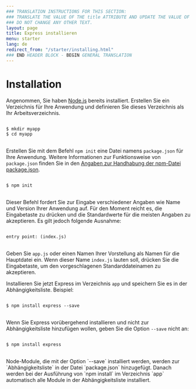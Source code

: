 ```yaml
---
### TRANSLATION INSTRUCTIONS FOR THIS SECTION:
### TRANSLATE THE VALUE OF THE title ATTRIBUTE AND UPDATE THE VALUE OF THE lang ATTRIBUTE. 
### DO NOT CHANGE ANY OTHER TEXT. 
layout: page
title: Express installieren
menu: starter
lang: de
redirect_from: "/starter/installing.html"
### END HEADER BLOCK - BEGIN GENERAL TRANSLATION
---
```


# Installation

Angenommen, Sie haben [Node.js](https://nodejs.org/) bereits installiert. Erstellen Sie ein Verzeichnis für Ihre Anwendung und definieren Sie dieses Verzeichnis als Ihr Arbeitsverzeichnis. 

<pre>
<code class="language-sh" translate="no">
$ mkdir myapp
$ cd myapp
</code>
</pre>

Erstellen Sie mit dem Befehl `npm init` eine Datei namens `package.json` für Ihre Anwendung. Weitere Informationen zur Funktionsweise von `package.json` finden Sie in den [Angaben zur Handhabung der npm-Datei package.json](https://docs.npmjs.com/files/package.json).

<pre>
<code class="language-sh" translate="no">
$ npm init
</code>
</pre>

Dieser Befehl fordert Sie zur Eingabe verschiedener Angaben wie Name und Version Ihrer Anwendung auf. Für den Moment reicht es, die Eingabetaste zu drücken und die Standardwerte für die meisten Angaben zu akzeptieren. Es gilt jedoch folgende Ausnahme:

<pre>
<code class="language-sh" translate="no">
entry point: (index.js)
</code>
</pre>

Geben Sie `app.js` oder einen Namen Ihrer Vorstellung als Namen für die Hauptdatei ein. Wenn dieser Name `index.js` lauten soll, drücken Sie die Eingabetaste, um den vorgeschlagenen Standarddateinamen zu akzeptieren. 

Installieren Sie jetzt Express im Verzeichnis `app` und speichern Sie es in der Abhängigkeitsliste. Beispiel:

<pre>
<code class="language-sh" translate="no">
$ npm install express --save
</code>
</pre>

Wenn Sie Express vorübergehend installieren und nicht zur Abhängigkeitsliste hinzufügen wollen, geben Sie die Option `--save` nicht an:

<pre>
<code class="language-sh" translate="no">
$ npm install express
</code>
</pre>

<div class="doc-box doc-info" markdown="1">
Node-Module, die mit der Option `--save` installiert werden, werden zur `Abhängigkeitsliste` in der Datei `package.json` hinzugefügt. Danach werden bei der Ausführung von `npm install` im Verzeichnis `app` automatisch alle Module in der Abhängigkeitsliste installiert. 
</div>
